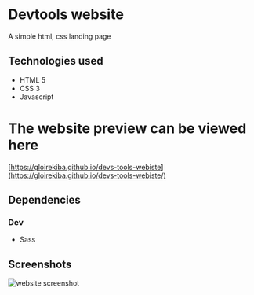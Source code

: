 # Devtools website

A simple html, css landing page


## Technologies used

* HTML 5
* CSS 3
* Javascript

# The website preview can be viewed here
[https://gloirekiba.github.io/devs-tools-webiste](https://gloirekiba.github.io/devs-tools-webiste/)


## Dependencies

### Dev
* Sass


## Screenshots


![website screenshot](https://gdurl.com/EKZZU)